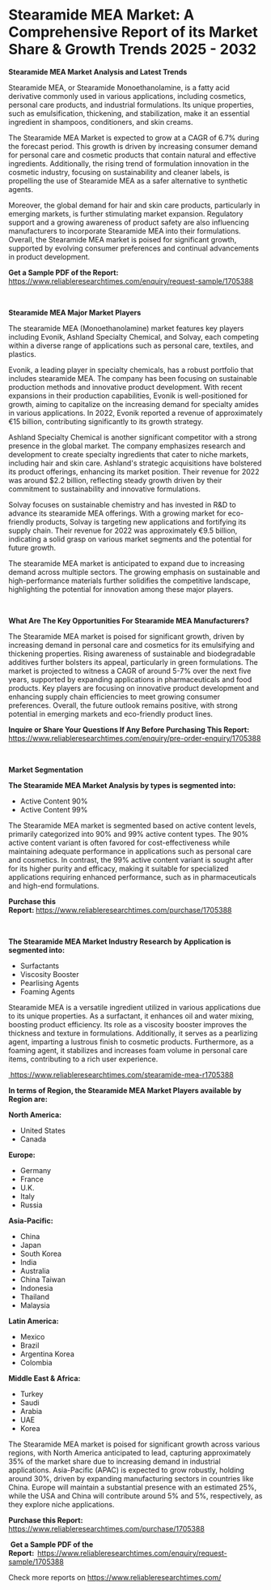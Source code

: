 <p><h1>Stearamide MEA Market: A Comprehensive Report of its Market Share & Growth Trends 2025 - 2032</h1></p><p><strong>Stearamide MEA Market Analysis and Latest Trends</strong></p>
<p><p>Stearamide MEA, or Stearamide Monoethanolamine, is a fatty acid derivative commonly used in various applications, including cosmetics, personal care products, and industrial formulations. Its unique properties, such as emulsification, thickening, and stabilization, make it an essential ingredient in shampoos, conditioners, and skin creams. </p><p>The Stearamide MEA Market is expected to grow at a CAGR of 6.7% during the forecast period. This growth is driven by increasing consumer demand for personal care and cosmetic products that contain natural and effective ingredients. Additionally, the rising trend of formulation innovation in the cosmetic industry, focusing on sustainability and cleaner labels, is propelling the use of Stearamide MEA as a safer alternative to synthetic agents.</p><p>Moreover, the global demand for hair and skin care products, particularly in emerging markets, is further stimulating market expansion. Regulatory support and a growing awareness of product safety are also influencing manufacturers to incorporate Stearamide MEA into their formulations. Overall, the Stearamide MEA market is poised for significant growth, supported by evolving consumer preferences and continual advancements in product development.</p></p>
<p><strong>Get a Sample PDF of the Report:&nbsp;</strong> <a href="https://www.reliableresearchtimes.com/enquiry/request-sample/1705388?utm_campaign=2938&utm_medium=2&utm_source=Github&utm_content=ia&utm_term=27032025&utm_id=stearamide-mea">https://www.reliableresearchtimes.com/enquiry/request-sample/1705388</a></p>
<p>&nbsp;</p>
<p><strong>Stearamide MEA Major Market Players</strong></p>
<p><p>The stearamide MEA (Monoethanolamine) market features key players including Evonik, Ashland Specialty Chemical, and Solvay, each competing within a diverse range of applications such as personal care, textiles, and plastics.</p><p>Evonik, a leading player in specialty chemicals, has a robust portfolio that includes stearamide MEA. The company has been focusing on sustainable production methods and innovative product development. With recent expansions in their production capabilities, Evonik is well-positioned for growth, aiming to capitalize on the increasing demand for specialty amides in various applications. In 2022, Evonik reported a revenue of approximately €15 billion, contributing significantly to its growth strategy.</p><p>Ashland Specialty Chemical is another significant competitor with a strong presence in the global market. The company emphasizes research and development to create specialty ingredients that cater to niche markets, including hair and skin care. Ashland's strategic acquisitions have bolstered its product offerings, enhancing its market position. Their revenue for 2022 was around $2.2 billion, reflecting steady growth driven by their commitment to sustainability and innovative formulations.</p><p>Solvay focuses on sustainable chemistry and has invested in R&D to advance its stearamide MEA offerings. With a growing market for eco-friendly products, Solvay is targeting new applications and fortifying its supply chain. Their revenue for 2022 was approximately €9.5 billion, indicating a solid grasp on various market segments and the potential for future growth.</p><p>The stearamide MEA market is anticipated to expand due to increasing demand across multiple sectors. The growing emphasis on sustainable and high-performance materials further solidifies the competitive landscape, highlighting the potential for innovation among these major players.</p></p>
<p>&nbsp;</p>
<p><strong>What Are The Key Opportunities For Stearamide MEA Manufacturers?</strong></p>
<p><p>The Stearamide MEA market is poised for significant growth, driven by increasing demand in personal care and cosmetics for its emulsifying and thickening properties. Rising awareness of sustainable and biodegradable additives further bolsters its appeal, particularly in green formulations. The market is projected to witness a CAGR of around 5-7% over the next five years, supported by expanding applications in pharmaceuticals and food products. Key players are focusing on innovative product development and enhancing supply chain efficiencies to meet growing consumer preferences. Overall, the future outlook remains positive, with strong potential in emerging markets and eco-friendly product lines.</p></p>
<p><strong>Inquire or Share Your Questions If Any Before Purchasing This Report:</strong> <a href="https://www.reliableresearchtimes.com/enquiry/pre-order-enquiry/1705388?utm_campaign=2938&utm_medium=2&utm_source=Github&utm_content=ia&utm_term=27032025&utm_id=stearamide-mea">https://www.reliableresearchtimes.com/enquiry/pre-order-enquiry/1705388</a></p>
<p>&nbsp;</p>
<p><strong>Market Segmentation</strong></p>
<p><strong>The Stearamide MEA Market Analysis by types is segmented into:</strong></p>
<p><ul><li>Active Content 90%</li><li>Active Content 99%</li></ul></p>
<p><p>The Stearamide MEA market is segmented based on active content levels, primarily categorized into 90% and 99% active content types. The 90% active content variant is often favored for cost-effectiveness while maintaining adequate performance in applications such as personal care and cosmetics. In contrast, the 99% active content variant is sought after for its higher purity and efficacy, making it suitable for specialized applications requiring enhanced performance, such as in pharmaceuticals and high-end formulations.</p></p>
<p><strong>Purchase this Report:&nbsp;</strong><a href="https://www.reliableresearchtimes.com/purchase/1705388?utm_campaign=2938&utm_medium=2&utm_source=Github&utm_content=ia&utm_term=27032025&utm_id=stearamide-mea">https://www.reliableresearchtimes.com/purchase/1705388</a></p>
<p>&nbsp;</p>
<p><strong>The Stearamide MEA Market Industry Research by Application is segmented into:</strong></p>
<p><ul><li>Surfactants</li><li>Viscosity Booster</li><li>Pearlising Agents</li><li>Foaming Agents</li></ul></p>
<p><p>Stearamide MEA is a versatile ingredient utilized in various applications due to its unique properties. As a surfactant, it enhances oil and water mixing, boosting product efficiency. Its role as a viscosity booster improves the thickness and texture in formulations. Additionally, it serves as a pearlizing agent, imparting a lustrous finish to cosmetic products. Furthermore, as a foaming agent, it stabilizes and increases foam volume in personal care items, contributing to a rich user experience.</p></p>
<p><a href="https://www.reliableresearchtimes.com/stearamide-mea-r1705388?utm_campaign=2938&utm_medium=2&utm_source=Github&utm_content=ia&utm_term=27032025&utm_id=stearamide-mea">&nbsp;https://www.reliableresearchtimes.com/stearamide-mea-r1705388</a></p>
<p><strong>In terms of Region, the Stearamide MEA Market Players available by Region are:</strong></p>
<p>
    <p> <strong> North America: </strong>
        <ul>
            <li>United States</li>
            <li>Canada</li>
        </ul>
        </p> 
    <p> <strong> Europe: </strong>
        <ul>
            <li>Germany</li>
            <li>France</li>
            <li>U.K.</li>
            <li>Italy</li>
            <li>Russia</li>
        </ul>
        </p> 
    <p> <strong> Asia-Pacific: </strong>
        <ul>
            <li>China</li>
            <li>Japan</li>
            <li>South Korea</li>
            <li>India</li>
            <li>Australia</li>
            <li>China Taiwan</li>
            <li>Indonesia</li>
            <li>Thailand</li>
            <li>Malaysia</li>
        </ul>
        </p> 
    <p> <strong> Latin America: </strong>
        <ul>
            <li>Mexico</li>
            <li>Brazil</li>
            <li>Argentina Korea</li>
            <li>Colombia</li>
        </ul>
        </p> 
    <p> <strong> Middle East & Africa: </strong>
        <ul>
            <li>Turkey</li>
            <li>Saudi</li>
            <li>Arabia</li>
            <li>UAE</li>
            <li>Korea</li>
        </ul>
    </p>
    </p>
<p><p>The Stearamide MEA market is poised for significant growth across various regions, with North America anticipated to lead, capturing approximately 35% of the market share due to increasing demand in industrial applications. Asia-Pacific (APAC) is expected to grow robustly, holding around 30%, driven by expanding manufacturing sectors in countries like China. Europe will maintain a substantial presence with an estimated 25%, while the USA and China will contribute around 5% and 5%, respectively, as they explore niche applications.</p></p>
<p><strong>Purchase this Report: </strong><a href="https://www.reliableresearchtimes.com/purchase/1705388?utm_campaign=2938&utm_medium=2&utm_source=Github&utm_content=ia&utm_term=27032025&utm_id=stearamide-mea">https://www.reliableresearchtimes.com/purchase/1705388</a></p>
<p>&nbsp;<strong>Get a Sample PDF of the Report:&nbsp;&nbsp;</strong><a href="https://www.reliableresearchtimes.com/enquiry/request-sample/1705388?utm_campaign=2938&utm_medium=2&utm_source=Github&utm_content=ia&utm_term=27032025&utm_id=stearamide-mea">https://www.reliableresearchtimes.com/enquiry/request-sample/1705388</a></p>
<p><strong></strong></p>
<p>Check more reports on <a href="https://www.reliableresearchtimes.com/?utm_campaign=2938&utm_medium=2&utm_source=Github&utm_content=ia&utm_term=27032025&utm_id=stearamide-mea">https://www.reliableresearchtimes.com/</a></p>
